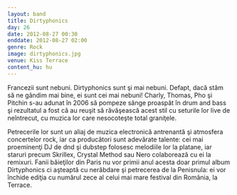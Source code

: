 ```yaml
---
layout: band
title: Dirtyphonics
day: 26
date: 2012-08-27 00:30
enddate: 2012-08-27 02:00
genre: Rock
image: dirtyphonics.jpg
venue: Kiss Terrace
content_hu: hu
---
```


Francezii sunt nebuni. Dirtyphonics sunt şi mai nebuni. Defapt, dacă stăm să ne gândim mai bine, ei sunt cei mai nebuni! Charly, Thomas, Pho şi Pitchin s-au adunat în 2006 să pompeze sânge proaspăt în drum and bass şi rezultatul a fost că au reuşit să răvăşească acest stil cu seturile lor live de neîntrecut, cu muzica lor care nesocoteşte total graniţele.

Petrecerile lor sunt un aliaj de muzica electronică antrenantă şi atmosfera concertelor rock, iar ca producători sunt adevărate talente: cei mai proeminenţi DJ de dnd şi dubstep folosesc melodiile lor la platane, iar staruri precum Skrillex, Crystal Method sau Nero colaborează cu ei la remixuri.
Fanii băieţilor din Paris nu vor primii anul acesta doar primul album Dirtyphonics ci aşteaptă cu nerăbdare şi petrecerea de la Penisnula: ei vor închide ediţia cu numărul zece al celui mai mare festival din România, la Terrace.  
